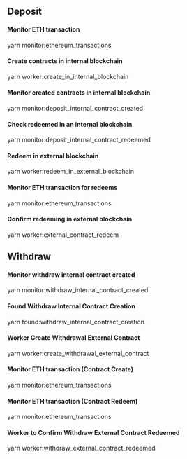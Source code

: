 ## Deposit

#### Monitor ETH transaction
yarn monitor:ethereum_transactions

#### Create contracts in internal blockchain
yarn worker:create_in_internal_blockchain

#### Monitor created contracts in internal blockchain
yarn monitor:deposit_internal_contract_created

#### Check redeemed in an internal blockchain 
yarn monitor:deposit_internal_contract_redeemed

#### Redeem in external blockchain
yarn worker:redeem_in_external_blockchain

#### Monitor ETH transaction for redeems
yarn monitor:ethereum_transactions

#### Confirm redeeming in external blockchain
yarn worker:external_contract_redeem

## Withdraw

#### Monitor withdraw internal contract created
yarn monitor:withdraw_internal_contract_created

#### Found Withdraw  Internal Contract Creation
yarn found:withdraw_internal_contract_creation

#### Worker Create Withdrawal External Contract
yarn worker:create_withdrawal_external_contract

#### Monitor ETH transaction (Contract Create)
yarn monitor:ethereum_transactions

#### Monitor ETH transaction (Contract Redeem)
yarn monitor:ethereum_transactions

#### Worker to Confirm Withdraw External Contract Redeemed
yarn worker:withdraw_external_contract_redeemed



